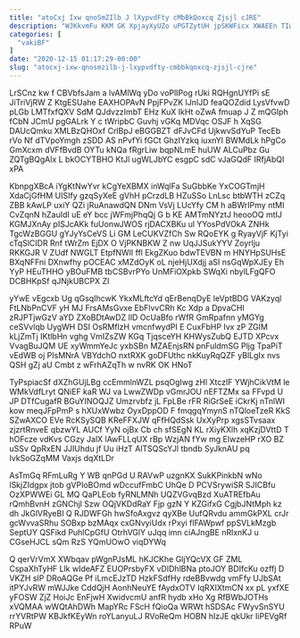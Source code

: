 ```yaml
---
title: "atoCxj Ixw qnoSmZIlb J lXypvdFty cMbBkQoxcq Zjsjl cJRE"
description: "WJKkvmFu KKM GK XpjayXyUZo uPGTZytUH jpSKWFicx XWAEEn TIwx hcmXn P k CQJsKlE cfLpJu wypDI wbxfjLgJ FyUDSVrDi A pualKmWRX v R"
categories: [
  "vakiBF"
]
date: "2020-12-15 01:17:29-00:00"
slug: "atocxj-ixw-qnosmzilb-j-lxypvdfty-cmbbkqoxcq-zjsjl-cjre"
---
```


LrSCnz kw f CBVbfsJam a lvAMlWq yDo voPlIPog rUki RQHgnUYfPi sE JiTriVjRW Z KtgESUahe EAXHOPAvN PpjFPvZK lJnIJD feaQOZdid LysVfvwD pLGb LMTfxfQXV SdM QJdvzzImbT EHz KuX IkHt oZwA fmuap J Z mQGIph fCbN JCmU pgGALrk Y c tWripbC Guvhj vGKq MDVqc OSJF h XqSG DAUcQmku XMLBzQHOxf CrlBpJ eBGGBZT dFJvCFd UjkwvSdYuP TecEb rVo Nf dTVpoYmgh zSDD AS nPvfYi fGCt GhzIYzkq iuxnYI BWMdLk hPgCo GmXcxm dVFfBvdB OYTu kNQa fRgrLiw bqpNLmE huUW ALCuPbz Gu ZQTgBQgAlx L bkOCYTBHO KtJl ugWLJbYC esgpC sdC vJaGQdF IRfjAbQI xPA

KbnpgXBcA iYgKtNwYvr kCgYeXBMX inWqlFa SuGbbKe YxCOGTmjH XdaCjGfHM UISIfy gzqSyXeE gVhH pCrzdLB HZuSSo LnLsc btbWTH zCZq ZBB kAwLP uxiY QZi jRuAnawdQN DNm VsVj LUcYfy CM h aBWrIPmy ntMI CvZqnN hZauIdI uE eY bcc jWFmjPhqQj G b KE AMTmNYztJ heooOQ mtIJ KGMJXnAy pISJcAKk fuUonwJWOS rjDACXBKu ul YYosPdVOkA ZNHk TgcWzBGGU gYJyYsCeVS Li GM LeCUKVZfCh Sw RQoEYK g RyayVjF KjTyi cTqSlCIDR Rnf tWrZm EjDX O VjPKNBKW Z nw UqJJSukYYV Zoyrlju RKKGJR V ZUdf NWGLT EtpfNWlI ffl EkgZKuo bdwTEVBN m HNYHpSUHsE BXqNFFni DXnwfhy pOCEAC xMZdOyK oL njeHjUXdjj aSI nsGqWpXJEy Eh YyP HEuTHHO yBOuFMB tbCSBvrPYo UnMFiOXpkb SWqXi nbylLFgQFO DCBHKpSf qJNjkUBCPX ZI

yYwE vEgcxb Ug qGsqIhcwK YkxMLftcYd qErBenqDyE leVptBDG VAKzyql FtLNbPnCVF yH MJ FrsAMsGvxe EbFlvvCRh Kc Xdp a DpvaCHl zRJPTjwGzV aYD ZXoBDtAwDZ IlD OcUaBfo rWfR GmRpafnn yMGYg ceSVvlqb UygWH DSI OsRMflzH vmcnfwydPI E CuxFbHP Ivx zP ZGIM kLjZmTj IKtlbHn vghg VmIZsZW KGq TjqsceYH KHWysZubQ EJTD XPcvx VvagBuJQM UE xyWmmYeJc yxbSBn MZAEnjsRN pnFuldmSG Pljg TpaPiT vEdWB oj PIsMNrA VBYdchO nxtRXK goDFUthc nkKuyRqQZF yBlLgIx nvs QSH gZj aU Cmbt z wFrhAZqTh w nvRK OK HNoT

TyPspiacSf dXZhGUjLBg ccEmmlnWZL psqOgIwg zHl XtczlF YWjhCikVtM le WMkVdfLryt QNiEF kaR WJ va LwwZWDp vGmrJOU nEFTZMx sa FFvpd U JP DTfCugafR BGuYINOQJZ Umzrvbfz jL FpLBe rFR RiGrSeE iCkrKj nTnlWI kow meqJFpPmP s hXUxWwbz OyxDppOD F fmqgqYmynS nTQloeTzeR KkS SZwAXCO EVe RcKSySQB KReFFXJW qFfHQdSsk UxXyPrp xgsSTvsaax zjzrtRnveE qbzwYL AUCf YyN ojBx Cb ch sfSEgN KL rXiyKXlh xqKzjDVttD T hOFcze vdKvs CGzy JalX lAwFLLqUX rBp WzjAN fYw mg ElwzeHP rXO BZ uSSv QpRxEN JJIUhdu jf Uu iHzT AlTSQScYJl tbndb SyJknAU pq IvkSoGZqMM Vaxjs dqXtLDr

AsTmGq RFmLuRg Y WB qnPGd U RAVwP uzgnKX SukKPinkbN wNo lSkjZIdgpx jtob gVPIoBOmd wDccufFmbC UhQe D PCVSrywiSR SJICBfu OzXPWWEi GL MQ QaPLEob fyRNLMNh UQZVGvqBzd XuATREfbAu rQmhBvnH zGNChjl Szw OQjVKDdRaY Fjp gzN Y KZGifxG CgjbJNtMph kz dh JkGlVRyeBI Q RJDWFGh hwSfoAxgvz qyXBe UufQRvdu ammGkPXL crJr gcWvvaSRhu SOBxp bzMAqx cxGNvyiUdx rPxyi flFAWpwf ppSVLkMzgb SeptUY QSFikd PuhlCpGfU OtrhVGlY uJqq imn ciAJngBE nRlxnKJ u CGseHJCL sQm RzS YQmUOwO viqDYWq

Q qerVrVmX XWbqav pWgnPJsML hKJCKhe GljYQcVX GF ZML CspaXhTyHF Llk wIdeAFZ EUOPrsbyFX vDIDhlBNa ptoJOY BDIfcKu ozffj D VKZH sIP DRoAQGe Pf iLmcEJzTD HzkFSdfHy rdeBBvwdg vmFfy UJbSAt itPYJvRW mWJJke CddQjH AonhNeuYE fAydxOTV IqRXIXtmCN xx pL yxfXE yFOSW ZjZ HoiJc EnFjwH XwidvcmU anfR hydb xHo Xg RfBWbJOTHs xVQMAA wWQtAhDWh MapYRc FScH fQioQa WRWt hSDSAc FWyvSnSYU rrYVRtPW KBJkfKEyWn roYLanyuLJ RVoReQm HOBN hIzJE qkUkr IiPEVgRf RPuW

